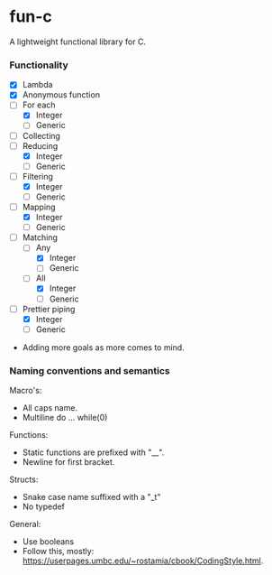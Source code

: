 # fun-c
A lightweight functional library for C.

### Functionality
- [x] Lambda
- [x] Anonymous function
- [ ] For each
  - [x] Integer
  - [ ] Generic
- [ ] Collecting
- [ ] Reducing
  - [x] Integer
  - [ ] Generic
- [ ] Filtering
  - [x] Integer
  - [ ] Generic
- [ ] Mapping
  - [x] Integer
  - [ ] Generic
- [ ] Matching
  - [ ] Any
    - [x] Integer
    - [ ] Generic
  - [ ] All
    - [x] Integer
    - [ ] Generic
- [ ] Prettier piping
  - [x] Integer
  - [ ] Generic
- Adding more goals as more comes to mind.

### Naming conventions and semantics
Macro's:
  - All caps name.
  - Multiline do ... while(0)

Functions:
  - Static functions are prefixed with "\__".
  - Newline for first bracket.

Structs:
  - Snake case name suffixed with a "\_t"
  - No typedef

General:
  - Use booleans
  - Follow this, mostly: https://userpages.umbc.edu/~rostamia/cbook/CodingStyle.html.
